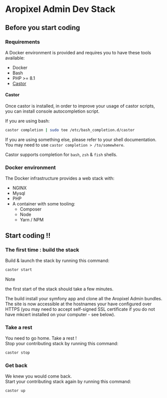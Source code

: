 # Aropixel Admin Dev Stack

## Before you start coding

### Requirements

A Docker environment is provided and requires you to have these tools available:

* Docker
* Bash
* PHP >= 8.1
* [Castor](https://github.com/jolicode/castor#installation)

#### Castor

Once castor is installed, in order to improve your usage of castor scripts, you
can install console autocompletion script.

If you are using bash:

```bash
castor completion | sudo tee /etc/bash_completion.d/castor
```

If you are using something else, please refer to your shell documentation. You
may need to use `castor completion > /to/somewhere`.

Castor supports completion for `bash`, `zsh` & `fish` shells.

### Docker environment

The Docker infrastructure provides a web stack with:
- NGINX
- Mysql
- PHP
- A container with some tooling:
    - Composer
    - Node
    - Yarn / NPM

## Start coding !!

### The first time : build the stack

Build & launch the stack by running this command:

```bash
castor start
```

> [!NOTE]
> the first start of the stack should take a few minutes.

The build install your symfony app and clone all the Aropixel Admin bundles.  
The site is now accessible at the hostnames your have configured over HTTPS
(you may need to accept self-signed SSL certificate if you do not have mkcert
installed on your computer - see below).

### Take a rest

You need to go home. Take a rest !  
Stop your contributing stack by running this command:

```bash
castor stop
```


### Get back

We knew you would come back.  
Start your contributing stack again by running this command:

```bash
castor up
```
